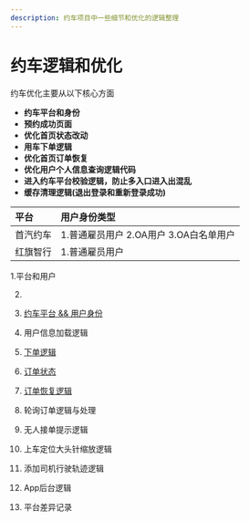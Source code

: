 ```yaml
---
description: 约车项目中一些细节和优化的逻辑整理
---
```


# 约车逻辑和优化

约车优化主要从以下核心方面

* **约车平台和身份**
* **预约成功页面**
* **优化首页状态改动**
* **用车下单逻辑**
* **优化首页订单恢复**
* **优化用户个人信息查询逻辑代码**
* **进入约车平台校验逻辑，防止多入口进入出混乱**
* **缓存清理逻辑\(退出登录和重新登录成功\)**

| 平台 | 用户身份类型 |
| :--- | :--- |
| 首汽约车 | 1.普通雇员用户  2.OA用户  3.OA白名单用户 |
| 红旗智行 | 1.普通雇员用户 |

1.平台和用户

2. 

1. [约车平台 && 用户身份](yue-che-liu-cheng/yue-che-ping-tai-yong-hu-shen-fen.md)
2. 用户信息加载逻辑
3. [下单逻辑](yue-che-liu-cheng/xia-dan-luo-ji.md)
4. [订单状态](yue-che-liu-cheng/ding-dan-zhuang-tai.md)
5. [订单恢复逻辑](yue-che-liu-cheng/ding-dan-hui-fu-luo-ji.md)
6. 轮询订单逻辑与处理
7. 无人接单提示逻辑
8. 上车定位大头针缩放逻辑
9. 添加司机行驶轨迹逻辑
10. App后台逻辑
11. 平台差异记录

